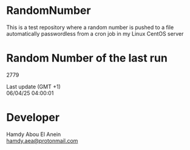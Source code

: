 # RandomNumber    
This is a test repository where a random number is pushed to a file automatically passwordless from a cron job in my Linux CentOS server    
# Random Number of the last run   
2779
      
Last update (GMT +1)    
06/04/25 04:00:01
# Developer    
Hamdy Abou El Anein   
hamdy.aea@protonmail.com
